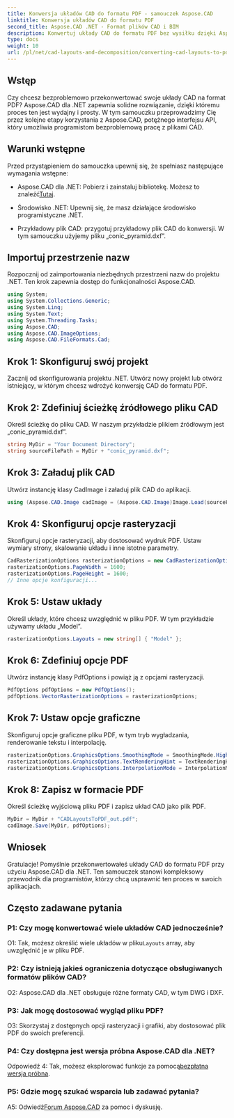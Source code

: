 ```yaml
---
title: Konwersja układów CAD do formatu PDF - samouczek Aspose.CAD
linktitle: Konwersja układów CAD do formatu PDF
second_title: Aspose.CAD .NET - Format plików CAD i BIM
description: Konwertuj układy CAD do formatu PDF bez wysiłku dzięki Aspose.CAD dla .NET. Postępuj zgodnie z naszym przewodnikiem krok po kroku, aby zapewnić bezproblemową integrację.
type: docs
weight: 10
url: /pl/net/cad-layouts-and-decomposition/converting-cad-layouts-to-pdf/
---
```

## Wstęp

Czy chcesz bezproblemowo przekonwertować swoje układy CAD na format PDF? Aspose.CAD dla .NET zapewnia solidne rozwiązanie, dzięki któremu proces ten jest wydajny i prosty. W tym samouczku przeprowadzimy Cię przez kolejne etapy korzystania z Aspose.CAD, potężnego interfejsu API, który umożliwia programistom bezproblemową pracę z plikami CAD.

## Warunki wstępne

Przed przystąpieniem do samouczka upewnij się, że spełniasz następujące wymagania wstępne:

-  Aspose.CAD dla .NET: Pobierz i zainstaluj bibliotekę. Możesz to znaleźć[Tutaj](https://releases.aspose.com/cad/net/).

- Środowisko .NET: Upewnij się, że masz działające środowisko programistyczne .NET.

- Przykładowy plik CAD: przygotuj przykładowy plik CAD do konwersji. W tym samouczku użyjemy pliku „conic_pyramid.dxf”.

## Importuj przestrzenie nazw

Rozpocznij od zaimportowania niezbędnych przestrzeni nazw do projektu .NET. Ten krok zapewnia dostęp do funkcjonalności Aspose.CAD.

```csharp
using System;
using System.Collections.Generic;
using System.Linq;
using System.Text;
using System.Threading.Tasks;
using Aspose.CAD;
using Aspose.CAD.ImageOptions;
using Aspose.CAD.FileFormats.Cad;
```

## Krok 1: Skonfiguruj swój projekt

Zacznij od skonfigurowania projektu .NET. Utwórz nowy projekt lub otwórz istniejący, w którym chcesz wdrożyć konwersję CAD do formatu PDF.

## Krok 2: Zdefiniuj ścieżkę źródłowego pliku CAD

Określ ścieżkę do pliku CAD. W naszym przykładzie plikiem źródłowym jest „conic_pyramid.dxf”.

```csharp
string MyDir = "Your Document Directory";
string sourceFilePath = MyDir + "conic_pyramid.dxf";
```

## Krok 3: Załaduj plik CAD

Utwórz instancję klasy CadImage i załaduj plik CAD do aplikacji.

```csharp
using (Aspose.CAD.Image cadImage = (Aspose.CAD.Image)Image.Load(sourceFilePath))
```

## Krok 4: Skonfiguruj opcje rasteryzacji

Skonfiguruj opcje rasteryzacji, aby dostosować wydruk PDF. Ustaw wymiary strony, skalowanie układu i inne istotne parametry.

```csharp
CadRasterizationOptions rasterizationOptions = new CadRasterizationOptions();
rasterizationOptions.PageWidth = 1600;
rasterizationOptions.PageHeight = 1600;
// Inne opcje konfiguracji...
```

## Krok 5: Ustaw układy

Określ układy, które chcesz uwzględnić w pliku PDF. W tym przykładzie używamy układu „Model”.

```csharp
rasterizationOptions.Layouts = new string[] { "Model" };
```

## Krok 6: Zdefiniuj opcje PDF

Utwórz instancję klasy PdfOptions i powiąż ją z opcjami rasteryzacji.

```csharp
PdfOptions pdfOptions = new PdfOptions();
pdfOptions.VectorRasterizationOptions = rasterizationOptions;
```

## Krok 7: Ustaw opcje graficzne

Skonfiguruj opcje graficzne pliku PDF, w tym tryb wygładzania, renderowanie tekstu i interpolację.

```csharp
rasterizationOptions.GraphicsOptions.SmoothingMode = SmoothingMode.HighQuality;
rasterizationOptions.GraphicsOptions.TextRenderingHint = TextRenderingHint.AntiAliasGridFit;
rasterizationOptions.GraphicsOptions.InterpolationMode = InterpolationMode.HighQualityBicubic;
```

## Krok 8: Zapisz w formacie PDF

Określ ścieżkę wyjściową pliku PDF i zapisz układ CAD jako plik PDF.

```csharp
MyDir = MyDir + "CADLayoutsToPDF_out.pdf";
cadImage.Save(MyDir, pdfOptions);
```

## Wniosek

Gratulacje! Pomyślnie przekonwertowałeś układy CAD do formatu PDF przy użyciu Aspose.CAD dla .NET. Ten samouczek stanowi kompleksowy przewodnik dla programistów, którzy chcą usprawnić ten proces w swoich aplikacjach.

## Często zadawane pytania

### P1: Czy mogę konwertować wiele układów CAD jednocześnie?

 O1: Tak, możesz określić wiele układów w pliku`Layouts` array, aby uwzględnić je w pliku PDF.

### P2: Czy istnieją jakieś ograniczenia dotyczące obsługiwanych formatów plików CAD?

O2: Aspose.CAD dla .NET obsługuje różne formaty CAD, w tym DWG i DXF.

### P3: Jak mogę dostosować wygląd pliku PDF?

O3: Skorzystaj z dostępnych opcji rasteryzacji i grafiki, aby dostosować plik PDF do swoich preferencji.

### P4: Czy dostępna jest wersja próbna Aspose.CAD dla .NET?

 Odpowiedź 4: Tak, możesz eksplorować funkcje za pomocą[bezpłatna wersja próbna](https://releases.aspose.com/).

### P5: Gdzie mogę szukać wsparcia lub zadawać pytania?

A5: Odwiedź[Forum Aspose.CAD](https://forum.aspose.com/c/cad/19) za pomoc i dyskusję.